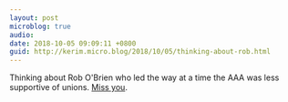 ```yaml
---
layout: post
microblog: true
audio: 
date: 2018-10-05 09:09:11 +0800
guid: http://kerim.micro.blog/2018/10/05/thinking-about-rob.html
---
```

Thinking about Rob O'Brien who led the way at a time the AAA was less supportive of unions. [Miss you](http://ucmweb.rutgers.edu/inmemoriam/?q=inmemoriam_record&id=371). 
